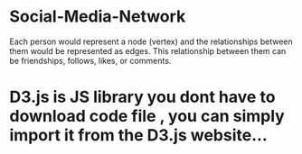 # Social-Media-Network
 Each person would represent a node (vertex) and the relationships between them would be represented as edges. This relationship between them can be friendships, follows, likes, or comments.


# D3.js is JS library you dont have to download code file , you can simply import it from the D3.js website...
